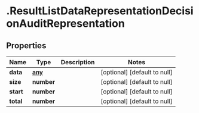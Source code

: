 # .ResultListDataRepresentationDecisionAuditRepresentation

## Properties
Name | Type | Description | Notes
------------ | ------------- | ------------- | -------------
**data** | [**any**](DecisionAuditRepresentation.md) |  | [optional] [default to null]
**size** | **number** |  | [optional] [default to null]
**start** | **number** |  | [optional] [default to null]
**total** | **number** |  | [optional] [default to null]


